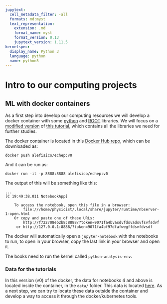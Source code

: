 ```yaml
---
jupytext:
  cell_metadata_filter: -all
  formats: md:myst
  text_representation:
    extension: .md
    format_name: myst
    format_version: 0.13
    jupytext_version: 1.11.5
kernelspec:
  display_name: Python 3
  language: python
  name: python3
---
```


# Intro to our computing projects

## ML with docker containers

As a first step into develop our computing resources we will develop a docker container with some [python](https://swcarpentry.github.io/python-novice-inflammation/) and [ROOT](https://root.cern/doc/master/group__Tutorials.html) libraries. We will focus on a [modified version](https://github.com/alefisico/machine-learning-das) of [this tutorial](https://indico.cern.ch/event/1088671/timetable/#90-period-5-short-exercise-mac), which contains all the libraries we need for further studies.

The docker container is located in this [Docker Hub repo](https://hub.docker.com/repository/docker/alefisico/echep/general), which can be downloaded as:

```{code-cell}
docker push alefisico/echep:v0
```

And it can be run as:

```{code-cell}
docker run -it -p 8888:8888 alefisico/echep:v0
```

The output of this will be something like this:

```
...
[C 19:49:38.011 NotebookApp]

    To access the notebook, open this file in a browser:
        file:///home/physicist/.local/share/jupyter/runtime/nbserver-1-open.html
    Or copy and paste one of these URLs:
        http://f722708eb2b8:8888/?token=9071fa4bvasdvfdsvadsvfsvfsdvf
     or http://127.0.0.1:8888/?token=9071fa4bf97dfafwegffdsvfdvsdf

```

The docker will automatically open a `jupyter-notebook` with the notebooks to run, to open in your browser, copy the last link in your browser and open it.

The books need to run the kernel called `python-analysis-env`.

### Data for the tutorials

In this version (v0) of the docker, the data for notebooks 4 and above is located inside the container, in the `data/` folder. This data is located [here](https://cernbox.cern.ch/remote.php/dav/public-files/MBdDqUTlNiRpuLo/data.tar.gz). As a next step, we can try to locate these data outside the container and develop a way to access it through the docker/kubernetes tools. 
